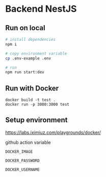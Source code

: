 # Backend NestJS

## Run on local

```sh
# install dependencies
npm i

# copy environment variable
cp .env-example .env

# run
npm run start:dev
```

## Run with Docker

```
docker build -t test .
docker run -p 3000:3000 test
```

## Setup environment

https://labs.iximiuz.com/playgrounds/docker/

github action variable

```
DOCKER_IMAGE

DOCKER_PASSWORD

DOCKER_USERNAME
```
